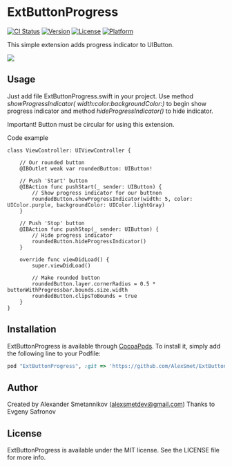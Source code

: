 # ExtButtonProgress
[![CI Status](http://img.shields.io/travis/npu3pak/ExtButtonProgress.svg?style=flat)](https://travis-ci.org/npu3pak/ExtButtonProgress)
[![Version](https://img.shields.io/cocoapods/v/ExtButtonProgress.svg?style=flat)](http://cocoapods.org/pods/ExtButtonProgress)
[![License](https://img.shields.io/cocoapods/l/ExtButtonProgress.svg?style=flat)](http://cocoapods.org/pods/ExtButtonProgress)
[![Platform](https://img.shields.io/cocoapods/p/ExtButtonProgress.svg?style=flat)](http://cocoapods.org/pods/ExtButtonProgress)

This simple extension adds progress indicator to UIButton. 

<img src="https://cloud.githubusercontent.com/assets/25868364/24146686/da408a9e-0e47-11e7-85dd-274a897c869a.gif" />


## Usage
Just add file ExtButtonProgress.swift in your project.
Use method *showProgressIndicator( width:color:backgroundColor:)* to begin show progress indicator
and method *hideProgressIndicator()* to hide indicator.
 
Important! Button must be circular for using this extension.

Code example
```
class ViewController: UIViewController {
    
    // Our rounded button
    @IBOutlet weak var roundedButton: UIButton!
    
    // Push 'Start' button
    @IBAction func pushStart(_ sender: UIButton) {
        // Show progress indicator for our buttnon 
        roundedButton.showProgressIndicator(width: 5, color: UIColor.purple, backgroundColor: UIColor.lightGray)
    }
    
    // Push 'Stop' button
    @IBAction func pushStop(_ sender: UIButton) {
        // Hide progress indicator
        roundedButton.hideProgressIndicator()
    }
    
    override func viewDidLoad() {
        super.viewDidLoad()
  
        // Make rounded button
        roundedButton.layer.cornerRadius = 0.5 * buttonWithProgressbar.bounds.size.width
        roundedButton.clipsToBounds = true
    }
}
```
## Installation
ExtButtonProgress is available through [CocoaPods](http://cocoapods.org). To install
it, simply add the following line to your Podfile:

```ruby
pod "ExtButtonProgress", :git => 'https://github.com/AlexSmet/ExtButtonProgress.git'
```

## Author
Created by Alexander Smetannikov (alexsmetdev@gmail.com)
Thanks to Evgeny Safronov

## License
ExtButtonProgress is available under the MIT license. See the LICENSE file for more info.

